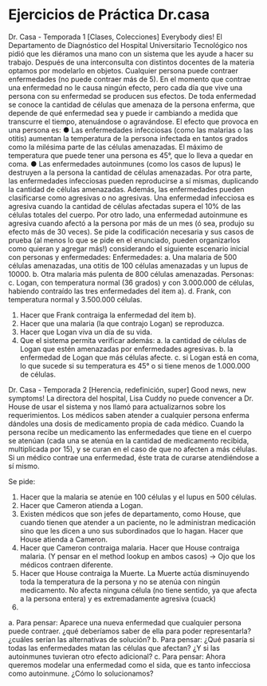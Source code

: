 # Ejercicios  de  Práctica Dr.casa
Dr. Casa - Temporada 1
[Clases, Colecciones]
Everybody dies! El Departamento de Diagnóstico del Hospital Universitario Tecnológico nos pidió que les diéramos una mano con un sistema que les ayude a hacer su trabajo. Después de una interconsulta con distintos docentes de la materia optamos por modelarlo en objetos.
Cualquier persona puede contraer enfermedades (no puede contraer más de 5). En el momento que contrae una enfermedad no le causa ningún efecto, pero cada día que vive una persona con su enfermedad se producen sus efectos.
De toda enfermedad se conoce la cantidad de células que amenaza de la persona enferma, que depende de qué enfermedad sea y puede ir cambiando a medida que transcurre el tiempo, atenuándose o agravándose. El efecto que provoca en una persona es:
●	Las enfermedades infecciosas (como las malarias o las otitis) aumentan la temperatura de la persona infectada en tantos grados como la milésima parte de las células amenazadas. El máximo de temperatura que puede tener una persona es 45°, que lo lleva a quedar en coma.
●	Las enfermedades autoinmunes (como los casos de lupus) le destruyen a la persona la cantidad de células amenazadas.
Por otra parte, las enfermedades infecciosas pueden reproducirse a sí mismas, duplicando la cantidad de células amenazadas.
Además, las enfermedades pueden clasificarse como agresivas o no agresivas. Una enfermedad infecciosa es agresiva cuando la cantidad de células afectadas supera el 10% de las células totales del cuerpo. Por otro lado, una enfermedad autoinmune es agresiva cuando afectó a la persona por más de un mes (ó sea, produjo su efecto más de 30 veces).
Se pide la codificación necesaria y sus casos de prueba (al menos lo que se pide en el enunciado, pueden organizarlos como quieran y agregar más!) considerando el siguiente escenario inicial con personas y enfermedades:
Enfermedades: 
a.	Una malaria de 500 células amenazadas, una otitis de 100 células amenazadas y un lupus de 10000. 
b.	Otra malaria más pulenta de 800 células amenazadas.
Personas:
c.	Logan, con temperatura normal (36 grados) y con 3.000.000 de células, habiendo contraído las tres enfermedades del item a).
d.	Frank, con temperatura normal y 3.500.000 células.

1.	Hacer que Frank contraiga la enfermedad del item b).
2.	Hacer que una malaria (la que contrajo Logan) se reproduzca.
3.	Hacer que Logan viva un día de su vida. 
4.	Que el sistema permita verificar además:
a.	la cantidad de células de Logan que estén amenazadas por enfermedades agresivas.
b.	la enfermedad de Logan que más células afecte.
c.	si Logan está en coma, lo que sucede si su temperatura es 45° o si tiene menos de 1.000.000 de células.

Dr. Casa - Temporada 2
[Herencia, redefinición, super]
Good news, new symptoms! La directora del hospital,  Lisa Cuddy no puede convencer a Dr. House de usar el sistema y nos llamó para actualizarnos sobre los requerimientos.
Los médicos saben atender a cualquier persona enferma dándoles una dosis de medicamento propia de cada médico. Cuando la persona recibe un medicamento las enfermedades que tiene en el cuerpo se atenúan (cada una se atenúa en la cantidad de medicamento recibida, multiplicada por 15), y se curan en el caso de que no afecten a más células. Si un médico contrae una enfermedad, éste trata de curarse atendiéndose a sí mismo.


Se pide:

1.	Hacer que la malaria se atenúe en 100 células y el lupus en 500 células.
2.	Hacer que Cameron atienda a Logan.
3.	Existen médicos que son jefes de departamento, como House, que cuando tienen que atender a un paciente, no le administran medicación sino que les dicen a uno sus subordinados que lo hagan. Hacer que House atienda a Cameron.
4.	Hacer que Cameron contraiga malaria. Hacer que House contraiga malaria. (Y pensar en el method lookup en ambos casos) -> Ojo que los médicos contraen diferente.
5.	Hacer que House contraiga la Muerte. La Muerte actúa disminuyendo toda la temperatura de la persona y no se atenúa con ningún medicamento. No afecta ninguna célula (no tiene sentido, ya que afecta a la persona entera) y es extremadamente agresiva (cuack)
6.	
a.	Para pensar: Aparece una nueva enfermedad que cualquier persona puede contraer. ¿qué deberíamos saber de ella para poder representarla? ¿cuáles serían las alternativas de solución?
b.	Para pensar: ¿Qué pasaría si todas las enfermedades matan las células que afectan? ¿Y si las autoinmunes tuvieran otro efecto adicional?
c.	Para pensar: Ahora queremos modelar una enfermedad como el sida, que es tanto infecciosa como autoinmune. ¿Cómo lo solucionamos?

